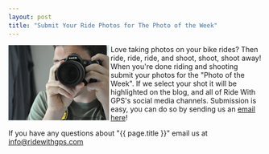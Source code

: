 ```yaml
---
layout: post
title: "Submit Your Ride Photos for The Photo of the Week"
---
```

<img style="float:left; margin-right:3px;" src="/images/post_images/photo_of_the_week.jpg"> Love taking photos on your bike rides? Then ride, ride, ride, and shoot, shoot, shoot away! When you're done riding and shooting submit your photos for the "Photo of the Week". If we select your shot it will be highlighted on the blog, and all of Ride With GPS's social media channels. Submission is easy, you can do so by sending us an <a href="mailto:info@ridewithgps.com?subject=Photo of the Week Submission">email here</a>! 

If you have any questions about "{{ page.title }}" email us at <a href="mailto:info@ridewithgps.com">info@ridewithgps.com</a>
